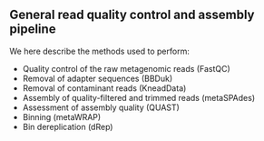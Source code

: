 ## General read quality control and assembly pipeline

We here describe the methods used to perform:

- Quality control of the raw metagenomic reads (FastQC)
- Removal of adapter sequences (BBDuk)
- Removal of contaminant reads (KneadData)
- Assembly of quality-filtered and trimmed reads (metaSPAdes)
- Assessment of assembly quality (QUAST)
- Binning (metaWRAP)
- Bin dereplication (dRep)
